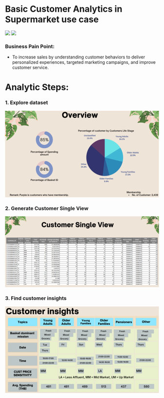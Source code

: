 # Basic Customer Analytics in Supermarket use case
[![](https://img.shields.io/badge/-Concept-blue)](#) [![](https://img.shields.io/badge/-Presentation-blue)](#)
### Business Pain Point:
* To increase sales by understanding customer behaviors to deliver personalized experiences, targeted marketing campaigns, and improve customer service.
# Analytic Steps:
### 1. Explore dataset
![Overview](https://github.com/ChampAnuwat/MADT-8101-Seminar-in-Customer-Analytics/blob/main/2.%20Basic%20Customer%20Analytics/Overview_Data.png)
### 2. Generate Customer Single View
![Single View](https://github.com/ChampAnuwat/MADT-8101-Seminar-in-Customer-Analytics/blob/main/2.%20Basic%20Customer%20Analytics/Customer_Single_View.png)
### 3. Find customer insights
![Insight](https://github.com/ChampAnuwat/MADT-8101-Seminar-in-Customer-Analytics/blob/main/2.%20Basic%20Customer%20Analytics/Customer_Insight.png)
